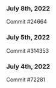 ### July 8th, 2022

Commit #24664

### July 5th, 2022

Commit #314353


### July 4th, 2022

Commit #72281

